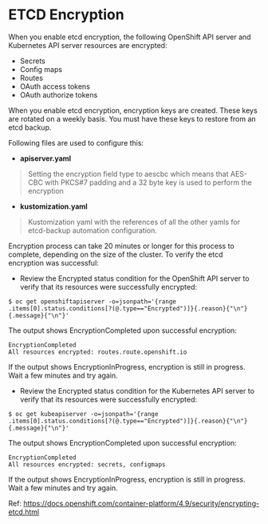 # ETCD Encryption

When you enable etcd encryption, the following OpenShift API server and Kubernetes API server resources are encrypted:

- Secrets
- Config maps
- Routes
- OAuth access tokens
- OAuth authorize tokens

When you enable etcd encryption, encryption keys are created. These keys are rotated on a weekly basis. You must have these keys to restore from an etcd backup. 

Following files are used to configure this:
- **apiserver.yaml**
> Setting the encryption field type to aescbc which means that AES-CBC with PKCS#7 padding and a 32 byte key is used to perform the encryption
- **kustomization.yaml**
> Kustomization yaml with the references of all the other yamls for etcd-backup automation configuration.

Encryption process can take 20 minutes or longer for this process to complete, depending on the size of the cluster.
To verify the etcd encryption was successful:

- Review the Encrypted status condition for the OpenShift API server to verify that its resources were successfully encrypted:
```
$ oc get openshiftapiserver -o=jsonpath='{range .items[0].status.conditions[?(@.type=="Encrypted")]}{.reason}{"\n"}{.message}{"\n"}'
```
The output shows EncryptionCompleted upon successful encryption:
```
EncryptionCompleted
All resources encrypted: routes.route.openshift.io
```
If the output shows EncryptionInProgress, encryption is still in progress. Wait a few minutes and try again.

- Review the Encrypted status condition for the Kubernetes API server to verify that its resources were successfully encrypted:
```
$ oc get kubeapiserver -o=jsonpath='{range .items[0].status.conditions[?(@.type=="Encrypted")]}{.reason}{"\n"}{.message}{"\n"}'
```
The output shows EncryptionCompleted upon successful encryption:
```
EncryptionCompleted
All resources encrypted: secrets, configmaps
```
If the output shows EncryptionInProgress, encryption is still in progress. Wait a few minutes and try again.

Ref: https://docs.openshift.com/container-platform/4.9/security/encrypting-etcd.html